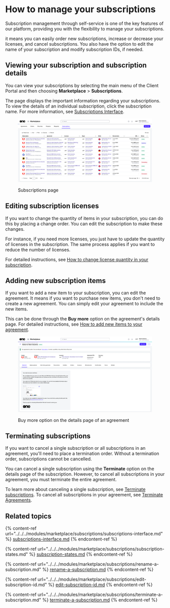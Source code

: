 # How to manage your subscriptions

Subscription management through self-service is one of the key features of our platform, providing you with the flexibility to manage your subscriptions.&#x20;

it means you can easily order new subscriptions, increase or decrease your licenses, and cancel subscriptions. You also have the option to edit the name of your subscription and modify subscription IDs, if needed.

## Viewing your subscription and subscription details

You can view your subscriptions by selecting the main menu of the Client Portal and then choosing **Marketplace** > **Subscriptions**.&#x20;

The page displays the important information regarding your subscriptions. To view the details of an individual subscription, click the subscription name. For more information, see [Subscriptions Interface](../../../modules/marketplace/subscriptions/subscriptions-interface.md).

<figure><img src="../../../.gitbook/assets/image (372).png" alt=""><figcaption><p>Subscriptions page</p></figcaption></figure>

## Editing subscription licenses

If you want to change the quantity of items in your subscription, you can do this by placing a change order. You can edit the subscription to make these changes.

For instance, if you need more licenses, you just have to update the quantity of licenses in the subscription. The same process applies if you want to reduce the number of licenses.

For detailed instructions, see [How to change license quantity in your subscription](adjust-subscription-quantity.md).

## Adding new subscription items&#x20;

If you want to add a new item to your subscription, you can edit the agreement. It means if you want to purchase new items, you don't need to create a new agreement. You can simply edit your agreement to include the new items.

This can be done through the **Buy more** option on the agreement's details page. For detailed instructions, see [How to add new items to your agreement](add-items-to-an-agreement.md).

<figure><img src="../../../.gitbook/assets/image (1) (1) (1) (1) (1).png" alt=""><figcaption><p> Buy more option on the details page of an agreement</p></figcaption></figure>

## Terminating subscriptions

If you want to cancel a single subscription or all subscriptions in an agreement, you'll need to place a termination order. Without a termination order, subscriptions cannot be cancelled.&#x20;

You can cancel a single subscription using the **Terminate** option on the details page of the subscription. However, to cancel all subscriptions in your agreement, you must terminate the entire agreement.&#x20;

To learn more about canceling a single subscription, see [Terminate subscriptions](how-to-manage-your-subscriptions.md#terminating-subscriptions). To cancel all subscriptions in your agreement, see [Terminate Agreements](../../../modules/marketplace/agreements/terminate-agreements.md).

## Related topics

{% content-ref url="../../../modules/marketplace/subscriptions/subscriptions-interface.md" %}
[subscriptions-interface.md](../../../modules/marketplace/subscriptions/subscriptions-interface.md)
{% endcontent-ref %}

{% content-ref url="../../../modules/marketplace/subscriptions/subscription-states.md" %}
[subscription-states.md](../../../modules/marketplace/subscriptions/subscription-states.md)
{% endcontent-ref %}

{% content-ref url="../../../modules/marketplace/subscriptions/rename-a-subscription.md" %}
[rename-a-subscription.md](../../../modules/marketplace/subscriptions/rename-a-subscription.md)
{% endcontent-ref %}

{% content-ref url="../../../modules/marketplace/subscriptions/edit-subscription-id.md" %}
[edit-subscription-id.md](../../../modules/marketplace/subscriptions/edit-subscription-id.md)
{% endcontent-ref %}

{% content-ref url="../../../modules/marketplace/subscriptions/terminate-a-subscription.md" %}
[terminate-a-subscription.md](../../../modules/marketplace/subscriptions/terminate-a-subscription.md)
{% endcontent-ref %}
